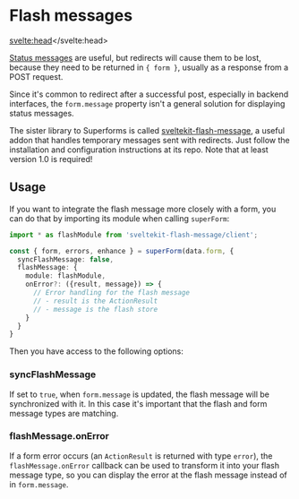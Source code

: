 # Flash messages

<svelte:head><title>Integrate Superforms with sveltekit-flash-message</title></svelte:head>

[Status messages](/concepts/messages) are useful, but redirects will cause them to be lost, because they need to be returned in `{ form }`, usually as a response from a POST request.

Since it's common to redirect after a successful post, especially in backend interfaces, the `form.message` property isn't a general solution for displaying status messages.

The sister library to Superforms is called [sveltekit-flash-message](https://github.com/ciscoheat/sveltekit-flash-message), a useful addon that handles temporary messages sent with redirects. Just follow the installation and configuration instructions at its repo. Note that at least version 1.0 is required!

## Usage

If you want to integrate the flash message more closely with a form, you can do that by importing its module when calling `superForm`:

```ts
import * as flashModule from 'sveltekit-flash-message/client';

const { form, errors, enhance } = superForm(data.form, {
  syncFlashMessage: false,
  flashMessage: {
    module: flashModule,
    onError?: ({result, message}) => {
      // Error handling for the flash message
      // - result is the ActionResult
      // - message is the flash store      
    }
  }
}
```

Then you have access to the following options:

### syncFlashMessage

If set to `true`, when `form.message` is updated, the flash message will be synchronized with it. In this case it's important that the flash and form message types are matching.

### flashMessage.onError

If a form error occurs (an `ActionResult` is returned with type `error`), the `flashMessage.onError` callback can be used to transform it into your flash message type, so you can display the error at the flash message instead of in `form.message`.
